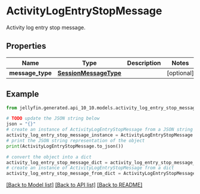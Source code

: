# ActivityLogEntryStopMessage

Activity log entry stop message.

## Properties

Name | Type | Description | Notes
------------ | ------------- | ------------- | -------------
**message_type** | [**SessionMessageType**](SessionMessageType.md) |  | [optional] 

## Example

```python
from jellyfin.generated.api_10_10.models.activity_log_entry_stop_message import ActivityLogEntryStopMessage

# TODO update the JSON string below
json = "{}"
# create an instance of ActivityLogEntryStopMessage from a JSON string
activity_log_entry_stop_message_instance = ActivityLogEntryStopMessage.from_json(json)
# print the JSON string representation of the object
print(ActivityLogEntryStopMessage.to_json())

# convert the object into a dict
activity_log_entry_stop_message_dict = activity_log_entry_stop_message_instance.to_dict()
# create an instance of ActivityLogEntryStopMessage from a dict
activity_log_entry_stop_message_from_dict = ActivityLogEntryStopMessage.from_dict(activity_log_entry_stop_message_dict)
```
[[Back to Model list]](../README.md#documentation-for-models) [[Back to API list]](../README.md#documentation-for-api-endpoints) [[Back to README]](../README.md)


